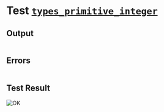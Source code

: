 # Test [`types_primitive_integer`](../doc/types/primitive_types.md#L19)

## Output

```,plain
```

## Errors

```,plain
```

## Test Result

![OK](../doc/types/.test/types_primitive_integer.png)
